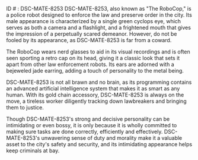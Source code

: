 ID # : DSC-MATE-8253
DSC-MATE-8253, also known as "The RoboCop," is a police robot designed to enforce the law and preserve order in the city. Its male appearance is characterized by a single green cyclops eye, which serves as both a camera and a flashlight, and a frightened mouth that gives the impression of a perpetually scared demeanor. However, do not be fooled by its appearance, as DSC-MATE-8253 is far from a coward.

The RoboCop wears nerd glasses to aid in its visual recordings and is often seen sporting a retro cap on its head, giving it a classic look that sets it apart from other law enforcement robots. Its ears are adorned with a bejeweled jade earring, adding a touch of personality to the metal being.

DSC-MATE-8253 is not all brawn and no brain, as its programming contains an advanced artificial intelligence system that makes it as smart as any human. With its gold chain accessory, DSC-MATE-8253 is always on the move, a tireless worker diligently tracking down lawbreakers and bringing them to justice.

Though DSC-MATE-8253's strong and decisive personality can be intimidating or even bossy, it is only because it is wholly committed to making sure tasks are done correctly, efficiently and effectively. DSC-MATE-8253's unwavering sense of duty and morality make it a valuable asset to the city's safety and security, and its intimidating appearance helps keep criminals at bay.